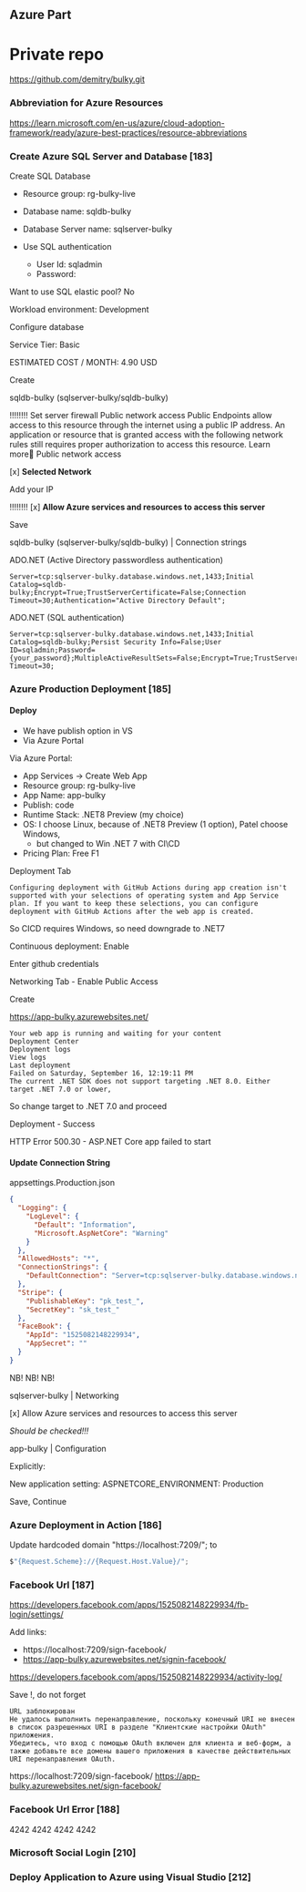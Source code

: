 ## Azure Part

# Private repo 
https://github.com/demitry/bulky.git

### Abbreviation for Azure Resources

https://learn.microsoft.com/en-us/azure/cloud-adoption-framework/ready/azure-best-practices/resource-abbreviations

### Create Azure SQL Server and Database [183]

Create SQL Database

- Resource group: rg-bulky-live
- Database name: sqldb-bulky
- Database Server name: sqlserver-bulky

- Use SQL authentication
  - User Id: sqladmin
  - Password: 

Want to use SQL elastic pool? No

Workload environment: Development

Configure database

Service Tier: Basic

ESTIMATED COST / MONTH: 4.90 USD

Create

sqldb-bulky (sqlserver-bulky/sqldb-bulky)

!!!!!!!!
Set server firewall
Public network access
Public Endpoints allow access to this resource through the internet using a public IP address. An application or resource that is granted access with the following network rules still requires proper authorization to access this resource. Learn more
Public network access

[x] **Selected Network**

Add your IP

!!!!!!!!
[x] **Allow Azure services and resources to access this server**

Save

sqldb-bulky (sqlserver-bulky/sqldb-bulky) | Connection strings

ADO.NET (Active Directory passwordless authentication)
```
Server=tcp:sqlserver-bulky.database.windows.net,1433;Initial Catalog=sqldb-bulky;Encrypt=True;TrustServerCertificate=False;Connection Timeout=30;Authentication="Active Directory Default";
```


ADO.NET (SQL authentication)
```
Server=tcp:sqlserver-bulky.database.windows.net,1433;Initial Catalog=sqldb-bulky;Persist Security Info=False;User ID=sqladmin;Password={your_password};MultipleActiveResultSets=False;Encrypt=True;TrustServerCertificate=False;Connection Timeout=30;
```

### Azure Production Deployment [185]

#### Deploy

- We have publish option in VS
- Via Azure Portal

Via Azure Portal:

- App Services -> Create Web App
- Resource group: rg-bulky-live
- App Name: app-bulky
- Publish: code
- Runtime Stack: .NET8 Preview (my choice)
- OS: I choose Linux, because of .NET8 Preview (1 option), Patel choose Windows, 
    - but changed to Win .NET 7 with CI\CD
- Pricing Plan: Free F1

Deployment Tab
```
Configuring deployment with GitHub Actions during app creation isn't supported with your selections of operating system and App Service plan. If you want to keep these selections, you can configure deployment with GitHub Actions after the web app is created.
```
So CICD requires Windows, so need downgrade to .NET7

Continuous deployment: Enable

Enter github credentials

Networking Tab - Enable Public Access

Create

https://app-bulky.azurewebsites.net/

```
Your web app is running and waiting for your content
Deployment Center
Deployment logs
View logs
Last deployment
Failed on Saturday, September 16, 12:19:11 PM
The current .NET SDK does not support targeting .NET 8.0. Either target .NET 7.0 or lower,
```

So change target to .NET 7.0 and proceed

Deployment - Success

HTTP Error 500.30 - ASP.NET Core app failed to start

#### Update Connection String

appsettings.Production.json

```json
{
  "Logging": {
    "LogLevel": {
      "Default": "Information",
      "Microsoft.AspNetCore": "Warning"
    }
  },
  "AllowedHosts": "*",
  "ConnectionStrings": {
    "DefaultConnection": "Server=tcp:sqlserver-bulky.database.windows.net,1433;Initial Catalog=sqldb-bulky;Persist Security Info=False;User ID=sqladmin;Password=;MultipleActiveResultSets=False;Encrypt=True;TrustServerCertificate=False;Connection Timeout=30;"
  },
  "Stripe": {
    "PublishableKey": "pk_test_",
    "SecretKey": "sk_test_"
  },
  "FaceBook": {
    "AppId": "1525082148229934",
    "AppSecret": ""
  }
}
```

NB! NB! NB!

sqlserver-bulky | Networking

[x] Allow Azure services and resources to access this server

*Should be checked!!!*


app-bulky | Configuration

Explicitly:

New application setting: ASPNETCORE_ENVIRONMENT: Production

Save, Continue

### Azure Deployment in Action [186]

Update hardcoded domain "https://localhost:7209/"; to 

```cs
$"{Request.Scheme}://{Request.Host.Value}/";
```

### Facebook Url [187]

https://developers.facebook.com/apps/1525082148229934/fb-login/settings/

Add links: 
- https://localhost:7209/sign-facebook/
- https://app-bulky.azurewebsites.net/signin-facebook/

https://developers.facebook.com/apps/1525082148229934/activity-log/

Save !, do not forget

```
URL заблокирован
Не удалось выполнить перенаправление, поскольку конечный URI не внесен в список разрешенных URI в разделе "Клиентские настройки OAuth" приложения.
Убедитесь, что вход с помощью OAuth включен для клиента и веб-форм, а также добавьте все домены вашего приложения в качестве действительных URI перенаправления OAuth.
```
https://localhost:7209/sign-facebook/ https://app-bulky.azurewebsites.net/sign-facebook/

### Facebook Url Error [188]

4242 4242 4242 4242

### Microsoft Social Login [210]
### Deploy Application to Azure using Visual Studio [212]
